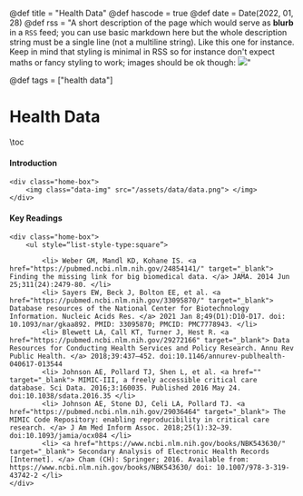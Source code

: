 @def title = "Health Data"
@def hascode = true
@def date = Date(2022, 01, 28)
@def rss = "A short description of the page which would serve as **blurb** in a `RSS` feed; you can use basic markdown here but the whole description string must be a single line (not a multiline string). Like this one for instance. Keep in mind that styling is minimal in RSS so for instance don't expect maths or fancy styling to work; images should be ok though: ![](https://upload.wikimedia.org/wikipedia/en/3/32/Rick_and_Morty_opening_credits.jpeg)"

@def tags = ["health data"]

# Health Data

\toc

#### Introduction

~~~ 
<div class="home-box">
    <img class="data-img" src="/assets/data/data.png"> </img> 
</div> 
~~~ 


#### Key Readings

~~~ 
<div class="home-box">
    <ul style=“list-style-type:square”>

        <li> Weber GM, Mandl KD, Kohane IS. <a href="https://pubmed.ncbi.nlm.nih.gov/24854141/" target="_blank"> Finding the missing link for big biomedical data. </a> JAMA. 2014 Jun 25;311(24):2479-80. </li>
        <li> Sayers EW, Beck J, Bolton EE, et al. <a href="https://pubmed.ncbi.nlm.nih.gov/33095870/" target="_blank"> Database resources of the National Center for Biotechnology Information. Nucleic Acids Res. </a> 2021 Jan 8;49(D1):D10-D17. doi: 10.1093/nar/gkaa892. PMID: 33095870; PMCID: PMC7778943. </li>
        <li> Blewett LA, Call KT, Turner J, Hest R. <a href="https://pubmed.ncbi.nlm.nih.gov/29272166" target="_blank"> Data Resources for Conducting Health Services and Policy Research. Annu Rev Public Health. </a> 2018;39:437–452. doi:10.1146/annurev-publhealth-040617-013544
        <li> Johnson AE, Pollard TJ, Shen L, et al. <a href="" target="_blank"> MIMIC-III, a freely accessible critical care database. Sci Data. 2016;3:160035. Published 2016 May 24. doi:10.1038/sdata.2016.35 </li>
        <li> Johnson AE, Stone DJ, Celi LA, Pollard TJ. <a href="https://pubmed.ncbi.nlm.nih.gov/29036464" target="_blank"> The MIMIC Code Repository: enabling reproducibility in critical care research. </a> J Am Med Inform Assoc. 2018;25(1):32–39. doi:10.1093/jamia/ocx084 </li>
        <li> <a href="https://www.ncbi.nlm.nih.gov/books/NBK543630/" target="_blank"> Secondary Analysis of Electronic Health Records [Internet]. </a> Cham (CH): Springer; 2016. Available from: https://www.ncbi.nlm.nih.gov/books/NBK543630/ doi: 10.1007/978-3-319-43742-2 </li>
</div> 
~~~ 